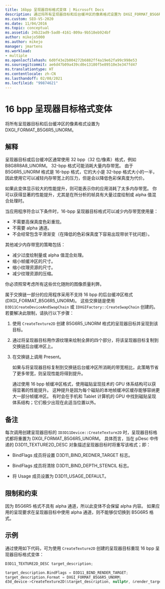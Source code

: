 ```yaml
---
title: 16bpp 呈现器目标格式变体 | Microsoft Docs
description: 通过将所有呈现器目标和后台缓冲区的像素格式设置为 DXGI_FORMAT_B5G6R5_UNORM，应用 16 位/像素 (bpp) 呈现器目标格式变体。
ms.custom: SEO-VS-2020
ms.date: 11/04/2016
ms.topic: conceptual
ms.assetid: 24b22ad9-5ad0-4161-809a-9b518eb924bf
author: mikejo5000
ms.author: mikejo
manager: jmartens
ms.workload:
- multiple
ms.openlocfilehash: 6d0f43e2b004272b6882ff4a19e62fa99c998e53
ms.sourcegitcommit: ae6d47b09a439cd0e13180f5e89510e3e347fd47
ms.translationtype: HT
ms.contentlocale: zh-CN
ms.lasthandoff: 02/08/2021
ms.locfileid: "99874621"
---
```

# <a name="16-bpp-render-target-format-variant"></a>16 bpp 呈现器目标格式变体
将所有呈现器目标和后台缓冲区的像素格式设置为 DXGI_FORMAT_B5G6R5_UNORM。

## <a name="interpretation"></a>解释
 呈现器目标或后台缓冲区通常使用 32 bpp（32 位/像素）格式，例如 B8G8R8A8_UNORM。 32-bpp 格式可能消耗大量内存带宽。 由于 B5G6R5_UNORM 格式是 16-bpp 格式，它的大小是 32-bpp 格式大小的一半，因此使用它可以减轻内存带宽上的压力，但是会以降低色彩保真度为代价。

 如果此变体显示较大的性能提升，则可能表示你的应用消耗了太多内存带宽。 你可以获得显著的性能提升，尤其是在所分析的帧具有大量过度绘制或 alpha 值混合处理时。

当应用程序符合以下条件时，16-bpp 呈现器目标格式可以减少内存带宽使用量：
- 不需要高保真度色彩重现。
- 不需要 alpha 通道。
- 不会经常包含平滑渐变（在降低的色彩保真度下容易出现带状干扰问题）。

其他减少内存带宽的策略包括：
- 减少过度绘制量或 alpha 值混合处理。
- 缩小帧缓冲区的尺寸。
- 缩小纹理资源的尺寸。
- 减少纹理资源的压缩。

你必须照常考虑所有这些优化随附的图像质量利弊。

属于交换链一部分的应用程序采用不支持 16 bpp 的后台缓冲区格式 (DXGI_FORMAT_B5G6R5_UNORM)。 这些交换链是使用 `D3D11CreateDeviceAndSwapChain` 或 `IDXGIFactory::CreateSwapChain` 创建的。 若要解决此限制，请执行以下步骤：
1. 使用 `CreateTexture2D` 创建 B5G6R5_UNORM 格式的呈现器目标并呈现到该目标。
2. 通过将呈现器目标用作源纹理来绘制全屏的四个部分，将该呈现器目标复制到交换链后台缓冲区上。
3. 在交换链上调用 Present。

   如果与将呈现器目标复制到交换链后台缓冲区所消耗的带宽相比，此策略节省了更多带宽，则呈现性能将得到提升。

   通过使用 16 bpp 帧缓冲区格式，使用磁贴呈现技术的 GPU 体系结构可以获得显著的性能提升。 这种提升是因为每个磁贴的本地帧缓冲区缓存能够容纳更大一部分帧缓冲区。 有时会在手机和 Tablet 计算机的 GPU 中找到磁贴呈现体系结构；它们极少出现在此适当位置以外。

## <a name="remarks"></a>备注
 每次调用创建呈现器目标的 `ID3D11Device::CreateTexture2D` 时，呈现器目标格式都将重置为 DXGI_FORMAT_B5G6R5_UNORM。 具体而言，当在 pDesc 中传递的 D3D11_TEXTURE2D_DESC 对象描述呈现器目标时将重写该格式；即：

- BindFlags 成员将设置 D3D11_BIND_REDNER_TARGET 标志。

- BindFlags 成员将清除 D3D11_BIND_DEPTH_STENCIL 标志。

- 将 Usage 成员设置为 D3D11_USAGE_DEFAULT。

## <a name="restrictions-and-limitations"></a>限制和约束
 因为 B5G6R5 格式不具有 alpha 通道，所以此变体不会保留 alpha 内容。 如果应用的呈现要求在呈现器目标中使用 alpha 通道，则不能够仅切换到 B5G6R5 格式。

## <a name="example"></a>示例
 通过使用如下代码，可为使用 `CreateTexture2D` 创建的呈现器目标重现 16 bpp 呈现器目标格式变体：

```cpp
D3D11_TEXTURE2D_DESC target_description;

target_description.BindFlags = D3D11_BIND_RENDER_TARGET;
target_description.Format = DXGI_FORMAT_B5G6R5_UNORM;
d3d_device->CreateTexture2D(&target_description, nullptr, &render_target);
```
